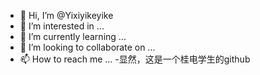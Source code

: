 - 👋 Hi, I’m @Yixiyikeyike
- 👀 I’m interested in ...
- 🌱 I’m currently learning ...
- 💞️ I’m looking to collaborate on ...
- 📫 How to reach me ...
-显然，这是一个桂电学生的github
<!---
Yixiyikeyike/Yixiyikeyike is a ✨ special ✨ repository because its `README.md` (this file) appears on your GitHub profile.
You can click the Preview link to take a look at your changes.
--->
